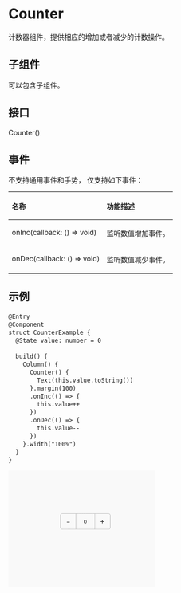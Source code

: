 # Counter<a name="ZH-CN_TOPIC_0000001169265275"></a>

计数器组件，提供相应的增加或者减少的计数操作。

## 子组件<a name="section5989144051714"></a>

可以包含子组件。

## 接口<a name="section14196162892911"></a>

Counter\(\)

## 事件<a name="section945991855410"></a>

不支持通用事件和手势， 仅支持如下事件：

<a name="table644016378401"></a>
<table><thead align="left"><tr id="row544018378408"><th class="cellrowborder" colspan="2" valign="top" id="mcps1.1.4.1.1"><p id="p204408371408"><a name="p204408371408"></a><a name="p204408371408"></a>名称</p>
</th>
<th class="cellrowborder" valign="top" id="mcps1.1.4.1.2"><p id="p64407376405"><a name="p64407376405"></a><a name="p64407376405"></a>功能描述</p>
</th>
</tr>
</thead>
<tbody><tr id="row124407372409"><td class="cellrowborder" colspan="2" valign="top" headers="mcps1.1.4.1.1 "><p id="p18440143716402"><a name="p18440143716402"></a><a name="p18440143716402"></a>onInc(callback: () =&gt; void)</p>
</td>
<td class="cellrowborder" valign="top" headers="mcps1.1.4.1.2 "><p id="p144407372407"><a name="p144407372407"></a><a name="p144407372407"></a>监听数值增加事件。</p>
</td>
</tr>
<tr id="row844013754010"><td class="cellrowborder" colspan="2" valign="top" headers="mcps1.1.4.1.1 "><p id="p244016375402"><a name="p244016375402"></a><a name="p244016375402"></a>onDec(callback: () =&gt; void)</p>
</td>
<td class="cellrowborder" valign="top" headers="mcps1.1.4.1.2 "><p id="p1744012372402"><a name="p1744012372402"></a><a name="p1744012372402"></a>监听数值减少事件。</p>
</td>
</tr>
</tbody>
</table>

## 示例<a name="section1078035104913"></a>

```
@Entry
@Component
struct CounterExample {
  @State value: number = 0

  build() {
    Column() {
      Counter() {
        Text(this.value.toString())
      }.margin(100)
      .onInc(() => {
        this.value++
      })
      .onDec(() => {
        this.value--
      })
    }.width("100%")
  }
}
```

![](figures/Counter.gif)

